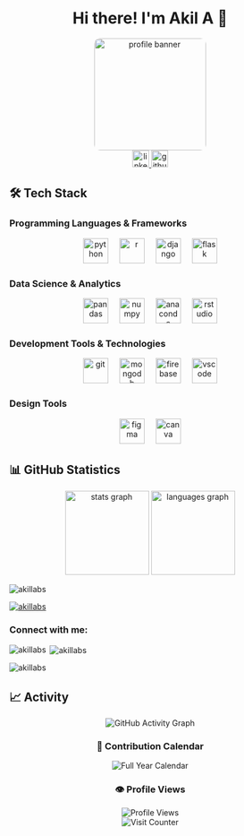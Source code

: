 <h1 align="center">Hi there! I'm Akil A 👋</h1>

<div align="center">
  <img height="200" src="https://steamuserimages-a.akamaihd.net/ugc/947330279855950456/8A2906F9AA894B01E11E91A3BFBDF8D92B620A44/" alt="profile banner" style="border-radius: 10px;" />
</div>

<div align="center">
  <a href="https://www.linkedin.com/in/akil-a-" target="_blank">
    <img src="https://img.shields.io/static/v1?message=LinkedIn&logo=linkedin&label=&color=0077B5&logoColor=white&labelColor=&style=for-the-badge" height="30" alt="linkedin logo" />
  </a>
  <a href="https://github.com/akillabs" target="_blank">
    <img src="https://img.shields.io/static/v1?message=GitHub&logo=github&label=&color=181717&logoColor=white&labelColor=&style=for-the-badge" height="30" alt="github logo" />
  </a>
</div>

<h2>🛠️ Tech Stack</h2>

<h3>Programming Languages & Frameworks</h3>
<div align="center">
  <img src="https://cdn.jsdelivr.net/gh/devicons/devicon/icons/python/python-original.svg" height="45" alt="python" />
  <img width="12" />
  <img src="https://cdn.jsdelivr.net/gh/devicons/devicon/icons/r/r-original.svg" height="45" alt="r" />
  <img width="12" />
  <img src="https://cdn.jsdelivr.net/gh/devicons/devicon/icons/django/django-plain.svg" height="45" alt="django" />
  <img width="12" />
  <img src="https://cdn.jsdelivr.net/gh/devicons/devicon/icons/flask/flask-original.svg" height="45" alt="flask" />
</div>

<h3>Data Science & Analytics</h3>
<div align="center">
  <img src="https://cdn.jsdelivr.net/gh/devicons/devicon/icons/pandas/pandas-original.svg" height="45" alt="pandas" />
  <img width="12" />
  <img src="https://cdn.jsdelivr.net/gh/devicons/devicon/icons/numpy/numpy-original.svg" height="45" alt="numpy" />
  <img width="12" />
  <img src="https://cdn.jsdelivr.net/gh/devicons/devicon/icons/anaconda/anaconda-original.svg" height="45" alt="anaconda" />
  <img width="12" />
  <img src="https://cdn.jsdelivr.net/gh/devicons/devicon/icons/rstudio/rstudio-original.svg" height="45" alt="rstudio" />
</div>

<h3>Development Tools & Technologies</h3>
<div align="center">
  <img src="https://cdn.jsdelivr.net/gh/devicons/devicon/icons/git/git-original.svg" height="45" alt="git" />
  <img width="12" />
  <img src="https://cdn.jsdelivr.net/gh/devicons/devicon/icons/mongodb/mongodb-original.svg" height="45" alt="mongodb" />
  <img width="12" />
  <img src="https://cdn.jsdelivr.net/gh/devicons/devicon/icons/firebase/firebase-plain.svg" height="45" alt="firebase" />
  <img width="12" />
  <img src="https://cdn.jsdelivr.net/gh/devicons/devicon/icons/vscode/vscode-original.svg" height="45" alt="vscode" />
</div>

<h3>Design Tools</h3>
<div align="center">
  <img src="https://cdn.jsdelivr.net/gh/devicons/devicon/icons/figma/figma-original.svg" height="45" alt="figma" />
  <img width="12" />
  <img src="https://cdn.jsdelivr.net/gh/devicons/devicon/icons/canva/canva-original.svg" height="45" alt="canva" />
</div>

<h2>📊 GitHub Statistics</h2>

<div align="center">
  <img src="https://github-readme-stats.vercel.app/api?username=akillabs&hide_title=false&hide_rank=false&show_icons=true&include_all_commits=true&count_private=true&disable_animations=false&theme=dracula&locale=en&hide_border=false&order=1" height="150" alt="stats graph" />
  <img src="https://github-readme-stats.vercel.app/api/top-langs?username=akillabs&locale=en&hide_title=false&layout=compact&card_width=320&langs_count=5&theme=dracula&hide_border=false&order=2" height="150" alt="languages graph" />
</div>

<p align="left"> <img src="https://komarev.com/ghpvc/?username=akillabs&label=Profile%20views&color=0e75b6&style=flat" alt="akillabs" /> </p>

<p align="left"> <a href="https://github.com/ryo-ma/github-profile-trophy"><img src="https://github-profile-trophy.vercel.app/?username=akillabs" alt="akillabs" /></a> </p>

<h3 align="left">Connect with me:</h3>
<p align="left">
</p>

<p><img align="left" src="https://github-readme-stats.vercel.app/api/top-langs?username=akillabs&show_icons=true&locale=en&layout=compact" alt="akillabs" /></p>

<p>&nbsp;<img align="center" src="https://github-readme-stats.vercel.app/api?username=akillabs&show_icons=true&locale=en" alt="akillabs" /></p>

<p><img align="center" src="https://github-readme-streak-stats.herokuapp.com/?user=akillabs&" alt="akillabs" /></p>



<h2>📈 Activity</h2>

<div align="center">
  <img src="https://github-readme-activity-graph.vercel.app/graph?username=akillabs&bg_color=1a1b27&color=f1e0ac&line=e8a87c&point=c678dd&area=true&hide_border=true" alt="GitHub Activity Graph" />
</div>

<div align="center">
  <h3>📅 Contribution Calendar</h3>
  <img src="https://github.com/akillabs/metrics/blob/examples/metrics.plugin.isocalendar.fullyear.svg" alt="Full Year Calendar" />
</div>

<div align="center">
  <h3>👁️ Profile Views</h3>
  <img src="https://komarev.com/ghpvc/?username=akillabs&style=for-the-badge&color=blue" alt="Profile Views" />
</div>

<div align="center">
  <img src="https://profile-counter.glitch.me/akillabs/count.svg?" alt="Visit Counter" />
</div>
